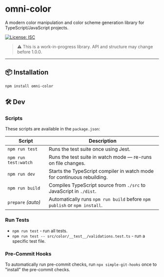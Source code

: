 # omni-color


A modern color manipulation and color scheme generation library for TypeScript/JavaScript projects.

[![License: ISC](https://img.shields.io/badge/license-ISC-blue.svg)](./LICENSE)

> ⚠️ This is a work-in-progress library. API and structure may change before 1.0.0.

---

## 📦 Installation

```bash
npm install omni-color
```

## 🛠 Dev

### Scripts

These scripts are available in the `package.json`:

| Script              | Description                                                                 |
|---------------------|-----------------------------------------------------------------------------|
| `npm run test`      | Runs the test suite once using Jest.                                        |
| `npm run test:watch`| Runs the test suite in watch mode — re-runs on file changes.                |
| `npm run dev`       | Starts the TypeScript compiler in watch mode for continuous rebuilding.     |
| `npm run build`     | Compiles TypeScript source from `./src` to JavaScript in `./dist`.          |
| `prepare` _(auto)_  | Automatically runs `npm run build` before `npm publish` or `npm install`.   |

### Run Tests

* `npm run test` - run all tests.
* `npm run test -- src/color/__test__/validations.test.ts` - run a specific test file.

### Pre-Commit Hooks

To automatically run pre-commit checks, run `npx simple-git-hooks` once to "install" the pre-commit checks.